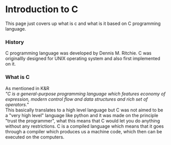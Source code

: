 ﻿# Introduction to C
This page just covers up what is c and what is it based on C programming language.

### History
C programming language was developed by Dennis M. Ritchie. C was originallly designed for UNIX operating system and also first implemented on it.

### What is C
As mentioned in K&R\
*"C is a general-purpose programming language which features economy of expression, modern control flow and data structures and rich set of operators."*\
This basically translates to a high level language but C was not aimed to be a "very high level" language like python and it was made on the principle "trust the programmer", what this means that C would let you do anything without any restrictions.
C is a compiled language which means that it goes through a compiler which produces us a machine code, which then can be executed on the computers.